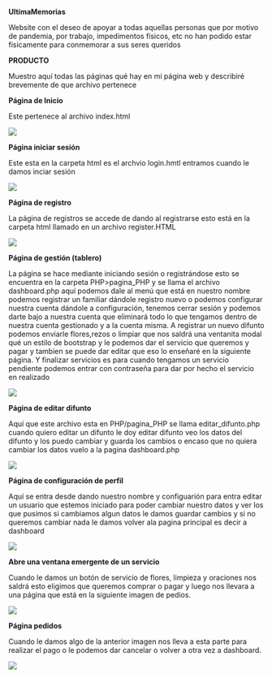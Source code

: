 ﻿**UltimaMemorias** 

Website con el deseo de apoyar a todas aquellas personas que por motivo de pandemia, por trabajo, impedimentos físicos, etc no han podido estar fisicamente para conmemorar a sus seres queridos 

**PRODUCTO** 

Muestro aquí todas las páginas qué hay en mi página web y describiré brevemente de que archivo pertenece 

**Página de Inicio** 

Este pertenece al archivo index.html 

![](Imagenes/Aspose.Words.11f8016a-5c40-4876-bfaf-845d9c7f2532.001.png)

**Página iniciar sesión** 

Este esta en la carpeta html es el archvio login.hmtl entramos cuando le damos inciar sesión 

![](Imagenes/Aspose.Words.11f8016a-5c40-4876-bfaf-845d9c7f2532.002.png)

**Página de registro** 

La página de registros se accede de dando al registrarse esto está en la carpeta html llamado en un archivo register.HTML 

![](Imagenes/Aspose.Words.11f8016a-5c40-4876-bfaf-845d9c7f2532.003.png)

**Página de gestión (tablero)** 

La página se hace  mediante iniciando sesión o registrándose esto se encuentra en la carpeta PHP>pagina\_PHP y se llama el archivo dashboard.php aquí podemos dale al menú que está en nuestro nombre podemos registrar un familiar dándole registro nuevo o podemos configurar nuestra cuenta dándole a configuración, tenemos cerrar sesión y podemos darte bajo a nuestra cuenta que eliminará todo lo que tengamos dentro de nuestra cuenta gestionado y a la cuenta misma. A registrar un nuevo difunto podemos enviarle flores,rezos o limpiar que nos saldrá una ventanita modal qué un estilo de bootstrap y le podemos dar el servicio que queremos y pagar y tambien se puede dar editar que eso lo enseñaré en la siguiente página. Y finalizar servicios es para cuando tengamos un servicio pendiente podemos entrar con contraseña para dar por hecho el servicio en realizado 

![](Imagenes/Aspose.Words.11f8016a-5c40-4876-bfaf-845d9c7f2532.004.png)

**Página de  editar difunto** 

Aquí que este archivo esta en PHP/pagina\_PHP se llama editar\_difunto.php cuando quiero editar un difunto le doy editar difunto veo los datos del difunto y los puedo cambiar y guarda los cambios o encaso que no quiera cambiar los datos vuelo a la pagina dashboard.php 

![](Imagenes/Aspose.Words.11f8016a-5c40-4876-bfaf-845d9c7f2532.005.png)

**Página de configuración de perfil** 

Aquí se entra desde dando nuestro nombre y configuarión para entra editar un usuario que estemos iniciado para poder cambiar nuestro datos y ver los que pusimos si cambiamos algun datos le damos guardar cambios  y si no queremos cambiar nada le damos volver ala pagina principal es decir a dashboard 

![](Imagenes/Aspose.Words.11f8016a-5c40-4876-bfaf-845d9c7f2532.006.png)

**Abre una ventana emergente de un servicio**  

Cuando le damos un botón de servicio de flores, limpieza y oraciones nos saldrá esto eligimos que queremos comprar o pagar y luego nos llevara a una página que está en la siguiente imagen de pedios. 

![](Imagenes/Aspose.Words.11f8016a-5c40-4876-bfaf-845d9c7f2532.007.png)

**Página pedidos** 

Cuando le damos algo de la anterior imagen nos lleva a esta parte para realizar el pago o le podemos dar cancelar o volver a otra vez a dashboard. 

![](Imagenes/Aspose.Words.11f8016a-5c40-4876-bfaf-845d9c7f2532.008.png)
